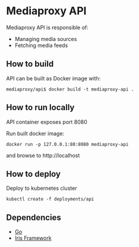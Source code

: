 # Mediaproxy API

Mediaproxy API is responsible of:
* Managing media sources
* Fetching media feeds

## How to build

API can be built as Docker image with:

```mediaproxy/api$ docker build -t mediaproxy-api .```

## How to run locally

API container exposes port 8080

Run built docker image:

```docker run -p 127.0.0.1:80:8080 mediaproxy-api```

and browse to http://localhost

## How to deploy

Deploy to kubernetes cluster

```kubectl create -f deployments/api```

## Dependencies

- [Go](https://golang.org/)
- [Iris Framework](https://github.com/kataras/iris)
